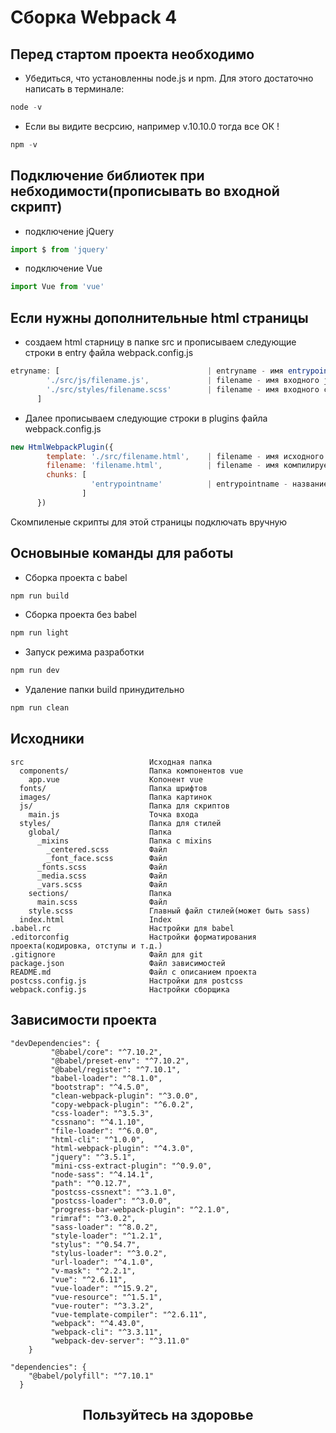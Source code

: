 # Сборка Webpack 4

## Перед стартом проекта необходимо

* Убедиться, что установленны node.js и npm. Для этого достаточно написать в терминале: 
``` js
node -v
```

* Если вы видите весрсию, например v.10.10.0 тогда все ОК !

``` js
npm -v
```

Подключение библиотек при небходимости(прописывать во входной скрипт)
-
* подключение jQuery
``` js 
import $ from 'jquery'
```

* подключение Vue
``` js 
import Vue from 'vue'
```

Если нужны дополнительные html страницы
-
* создаем html старницу в папке src и прописываем следующие строки в entry файла webpack.config.js
``` js
etryname: [                                 | entryname - имя entrypoint(например about, с таким именем скомпилятся скрипты и css)  
        './src/js/filename.js',             | filename - имя входного js для данного entrypoint
        './src/styles/filename.scss'        | filename - имя входного css для данного entrypoint (название скомпиленного файла будет filename.min.css)
      ]
```
* Далее прописываем следующие строки в plugins файла webpack.config.js
``` js
new HtmlWebpackPlugin({
        template: './src/filename.html',    | filename - имя исходного файла
        filename: 'filename.html',          | filename - имя компилируемого файала
        chunks: [
                  'entrypointname'          | entrypointname - название энтрипоинта
                ]
      })
```  
Скомпиленые скрипты для этой страницы подключать вручную 

Основыные команды для работы
-

 * Сборка проекта с babel
 ``` js
 npm run build
 ```
 * Сборка проекта без babel
 ``` js
 npm run light
 ```
 * Запуск режима разработки
 ``` js
 npm run dev
 ```
   * Удаление папки build принудительно
  ``` js
  npm run clean
  ```
 
 Исходники
 -
  
```
src                            Исходная папка
  components/                  Папка компонентов vue
    app.vue                    Копонент vue
  fonts/                       Папка шрифтов
  images/                      Папка картинок
  js/                          Папка для скриптов
    main.js                    Точка входа
  styles/                      Папка для стилей
    global/                    Папка
      _mixins                  Папка с mixins
        _centered.scss         Файл
        _font_face.scss        Файл
      _fonts.scss              Файл
      _media.scss              Файл
      _vars.scss               Файл
    sections/                  Папка
      main.scss                Файл
    style.scss                 Главный файл стилей(может быть sass)
  index.html                   Index
.babel.rc                      Настройки для babel
.editorconfig                  Настройки форматирования проекта(кодировка, отступы и т.д.)
.gitignore                     Файл для git
package.json                   Файл зависимостей
README.md                      Файл с описанием проекта
postcss.config.js              Настройки для postcss
webpack.config.js              Настройки сборщика
```  

Зависимости проекта
-
```
"devDependencies": {
         "@babel/core": "^7.10.2",
         "@babel/preset-env": "^7.10.2",
         "@babel/register": "^7.10.1",
         "babel-loader": "^8.1.0",
         "bootstrap": "^4.5.0",
         "clean-webpack-plugin": "^3.0.0",
         "copy-webpack-plugin": "^6.0.2",
         "css-loader": "^3.5.3",
         "cssnano": "^4.1.10",
         "file-loader": "^6.0.0",
         "html-cli": "^1.0.0",
         "html-webpack-plugin": "^4.3.0",
         "jquery": "^3.5.1",
         "mini-css-extract-plugin": "^0.9.0",
         "node-sass": "^4.14.1",
         "path": "^0.12.7",
         "postcss-cssnext": "^3.1.0",
         "postcss-loader": "^3.0.0",
         "progress-bar-webpack-plugin": "^2.1.0",
         "rimraf": "^3.0.2",
         "sass-loader": "^8.0.2",
         "style-loader": "^1.2.1",
         "stylus": "^0.54.7",
         "stylus-loader": "^3.0.2",
         "url-loader": "^4.1.0",
         "v-mask": "^2.2.1",
         "vue": "^2.6.11",
         "vue-loader": "^15.9.2",
         "vue-resource": "^1.5.1",
         "vue-router": "^3.3.2",
         "vue-template-compiler": "^2.6.11",
         "webpack": "^4.43.0",
         "webpack-cli": "^3.3.11",
         "webpack-dev-server": "^3.11.0"
    }

"dependencies": {
    "@babel/polyfill": "^7.10.1"
  }
```

<h2 align="center">Пользуйтесь на здоровье</h2>
